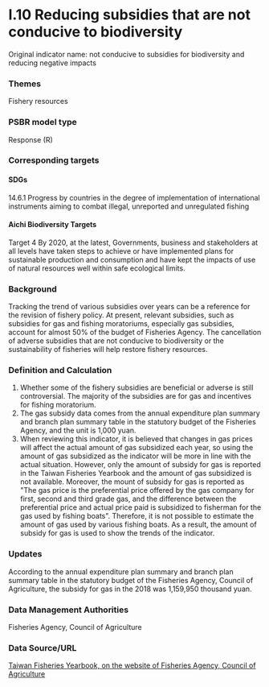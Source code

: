 # I.10 Reducing subsidies that are not conducive to biodiversity
Original indicator name: not conducive to subsidies for biodiversity and reducing negative impacts

<script type="text/javascript" src="http://cdn.mathjax.org/mathjax/latest/MathJax.js?config=TeX-AMS-MML_HTMLorMML"></script>

### Themes
Fishery resources
### PSBR model type
Response (R)
### Corresponding targets
#### SDGs
14.6.1 Progress by countries in the degree of implementation of international instruments aiming to combat illegal, unreported and unregulated fishing
#### Aichi Biodiversity Targets
Target 4 By 2020, at the latest, Governments, business and stakeholders at all levels have taken steps to achieve or have implemented plans for sustainable production and consumption and have kept the impacts of use of natural resources well within safe ecological limits.
### Background
Tracking the trend of various subsidies over years can be a reference for the revision of fishery policy. At present, relevant subsidies, such as subsidies for gas and fishing moratoriums, especially gas subsidies, account for almost 50% of the budget of Fisheries Agency. The cancellation of adverse subsidies that are not conducive to biodiversity or the sustainability of fisheries will help restore fishery resources.
### Definition and Calculation
1. Whether some of the fishery subsidies are beneficial or adverse is still controversial. The majority of the subsidies are for gas and incentives for fishing moratorium.
2. The gas subsidy data comes from the annual expenditure plan summary and branch plan summary table in the statutory budget of the Fisheries Agency, and the unit is 1,000 yuan.
3. When reviewing this indicator, it is believed that changes in gas prices will affect the actual amount of gas subsidized each year, so using the amount of gas subsidized as the indicator will be more in line with the actual situation. However, only the amount of subsidy for gas is reported in the Taiwan Fisheries Yearbook and the amount of gas subsidized is not available. Moreover, the mount of subsidy for gas is reported as "The gas price is the preferential price offered by the gas company for first, second and third grade gas, and the difference between the preferential price and actual price paid is subsidized to fisherman for the gas used by fishing boats". Therefore, it is not possible to estimate the amount of gas used by various fishing boats. As a result, the amount of subsidy for gas is used to show the trends of the indicator.
### Updates
According to the annual expenditure plan summary and branch plan summary table in the statutory budget of the Fisheries Agency, Council of Agriculture, the subsidy for gas in the 2018 was 1,159,950 thousand yuan.
### Data Management Authorities
Fisheries Agency, Council of Agriculture
### Data Source/URL
[Taiwan Fisheries Yearbook, on the website of Fisheries Agency, Council of Agriculture](https://www.fa.gov.tw/cht/PublicationsFishYear/index.aspx)